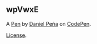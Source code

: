 wpVwxE
------


A [Pen](https://codepen.io/Danielp007/pen/wpVwxE) by [Daniel Peña](https://codepen.io/Danielp007) on [CodePen](https://codepen.io).

[License](https://codepen.io/Danielp007/pen/wpVwxE/license).